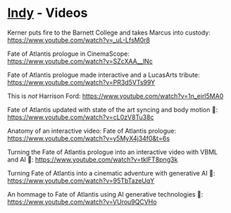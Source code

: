 # [Indy](README.md) - Videos

Kerner puts fire to the Barnett College and takes Marcus into custody: https://www.youtube.com/watch?v=_uL-LfsM0r8

Fate of Atlantis prologue in CinemaScope: https://www.youtube.com/watch?v=SZcXAA__lNc

Fate of Atlantis prologue made interactive and a LucasArts tribute: https://www.youtube.com/watch?v=PR3d5VTs99Y

This is *not* Harrison Ford: https://www.youtube.com/watch?v=1n_eirl5MA0

Fate of Atlantis updated with state of the art syncing and body motion 🤠: https://www.youtube.com/watch?v=cL0zV8Tu38c

Anatomy of an interactive video: Fate of Atlantis prologue: https://www.youtube.com/watch?v=y5MyX4j34f0&t=6s

Turning the Fate of Atlantis prologue into an interactive video with VBML and AI 🤠: https://www.youtube.com/watch?v=tklFT8png3k

Turning Fate of Atlantis into a cinematic adventure with generative AI 🤠: https://www.youtube.com/watch?v=95TbTazeUqY

An hommage to Fate of Atlantis using AI generative technologies 🤠: https://www.youtube.com/watch?v=VUrou9QCVHo
